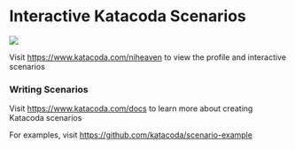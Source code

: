 # Interactive Katacoda Scenarios

[![](http://shields.katacoda.com/katacoda/niheaven/count.svg)](https://www.katacoda.com/niheaven "Get your profile on Katacoda.com")

Visit https://www.katacoda.com/niheaven to view the profile and interactive scenarios

### Writing Scenarios
Visit https://www.katacoda.com/docs to learn more about creating Katacoda scenarios

For examples, visit https://github.com/katacoda/scenario-example
